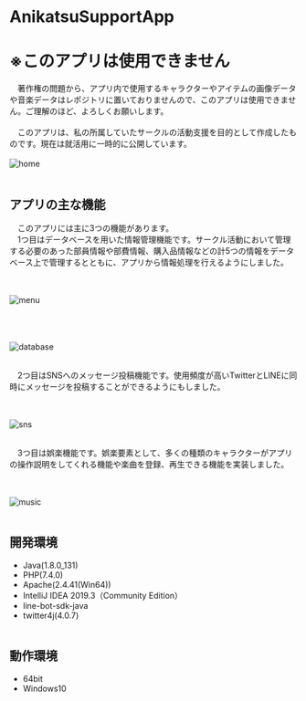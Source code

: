 # AnikatsuSupportApp
# ※このアプリは使用できません
&emsp;著作権の問題から、アプリ内で使用するキャラクターやアイテムの画像データや音楽データはレポジトリに置いておりませんので、このアプリは使用できません。ご理解のほど、よろしくお願いします。
<br><br>
&emsp;このアプリは、私の所属していたサークルの活動支援を目的として作成したものです。現在は就活用に一時的に公開しています。
<br><br>
![home](https://user-images.githubusercontent.com/98777246/163756447-22a43f0c-8464-4c65-95ec-99e2e80e968c.png)
<br><br>


## アプリの主な機能
&emsp;このアプリには主に3つの機能があります。<br>
&emsp;1つ目はデータベースを用いた情報管理機能です。サークル活動において管理する必要のあった部員情報や部費情報、購入品情報などの計5つの情報をデータベース上で管理するとともに、アプリから情報処理を行えるようにしました。

<br><br>
![menu](https://user-images.githubusercontent.com/98777246/163756828-bc82eedd-dc97-45ca-8c9a-4dd8f03cacd2.png)
<br><br>

<br><br>
![database](https://user-images.githubusercontent.com/98777246/163756567-2fa75959-f1c9-442d-a648-6fbdf4a104a9.png)
<br><br>



&emsp;2つ目はSNSへのメッセージ投稿機能です。使用頻度が高いTwitterとLINEに同時にメッセージを投稿することができるようにもしました。

<br><br>
![sns](https://user-images.githubusercontent.com/98777246/163757727-d017334b-b9a7-450f-b9b6-5852ab771aa6.png)
<br><br>

&emsp;3つ目は娯楽機能です。娯楽要素として、多くの種類のキャラクターがアプリの操作説明をしてくれる機能や楽曲を登録、再生できる機能を実装しました。

<br><br>
![music](https://user-images.githubusercontent.com/98777246/163757969-b813044f-005c-442a-bbfd-f547d8b8fa1d.png)
<br><br>


## 開発環境
- Java(1.8.0_131)
- PHP(7.4.0)
- Apache(2.4.41(Win64))
- IntelliJ IDEA 2019.3（Community Edition）
- line-bot-sdk-java
- twitter4j(4.0.7)
<br><br>

## 動作環境
- 64bit
- Windows10
<br><br>


